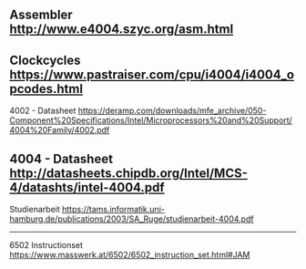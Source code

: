 
Assembler
http://www.e4004.szyc.org/asm.html
-----

Clockcycles
https://www.pastraiser.com/cpu/i4004/i4004_opcodes.html
-----
4002 - Datasheet
https://deramp.com/downloads/mfe_archive/050-Component%20Specifications/Intel/Microprocessors%20and%20Support/4004%20Family/4002.pdf

4004 - Datasheet
http://datasheets.chipdb.org/Intel/MCS-4/datashts/intel-4004.pdf
-----
Studienarbeit
https://tams.informatik.uni-hamburg.de/publications/2003/SA_Ruge/studienarbeit-4004.pdf


-----
6502 Instructionset
https://www.masswerk.at/6502/6502_instruction_set.html#JAM